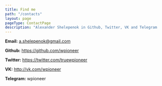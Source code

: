 ```yaml
---
title: Find me
path: "/contacts"
layout: page
pageType: ContactPage
description: "Alexander Shelepenok in Github, Twitter, VK and Telegram. I solve problems related to internet projects development and optimization."
---
```


**Email:** a.shelepenok@gmail.com

**Github:** https://github.com/wpioneer

**Twitter:** https://twitter.com/truewpioneer

**VK:** http://vk.com/wpioneer

**Telegram:** wpioneer
